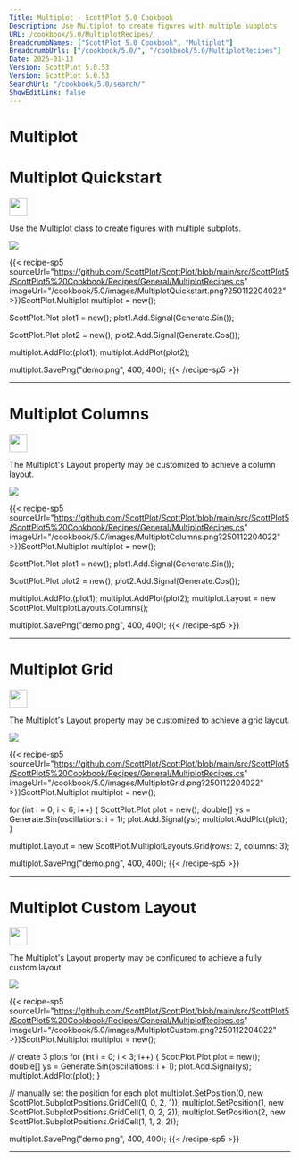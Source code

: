 ```yaml
---
Title: Multiplot - ScottPlot 5.0 Cookbook
Description: Use Multiplot to create figures with multiple subplots
URL: /cookbook/5.0/MultiplotRecipes/
BreadcrumbNames: ["ScottPlot 5.0 Cookbook", "Multiplot"]
BreadcrumbUrls: ["/cookbook/5.0/", "/cookbook/5.0/MultiplotRecipes"]
Date: 2025-01-13
Version: ScottPlot 5.0.53
Version: ScottPlot 5.0.53
SearchUrl: "/cookbook/5.0/search/"
ShowEditLink: false
---
```


<h1>Multiplot</h1>


<div class='d-flex align-items-center mt-5'>
<h1 class='me-2 text-dark my-0 border-0'>Multiplot Quickstart</h1>
<a href='/cookbook/5.0/MultiplotRecipes/MultiplotQuickstart' target='_blank'>
<img src='/images/icons/new-window.svg' style='height: 2rem;' class='new-window-icon'>
</a>
</div>

Use the Multiplot class to create figures with multiple subplots.

[![](/cookbook/5.0/images/MultiplotQuickstart.png?250112204022)](/cookbook/5.0/images/MultiplotQuickstart.png?250112204022)

{{< recipe-sp5 sourceUrl="https://github.com/ScottPlot/ScottPlot/blob/main/src/ScottPlot5/ScottPlot5%20Cookbook/Recipes/General/MultiplotRecipes.cs" imageUrl="/cookbook/5.0/images/MultiplotQuickstart.png?250112204022" >}}ScottPlot.Multiplot multiplot = new();

ScottPlot.Plot plot1 = new();
plot1.Add.Signal(Generate.Sin());

ScottPlot.Plot plot2 = new();
plot2.Add.Signal(Generate.Cos());

multiplot.AddPlot(plot1);
multiplot.AddPlot(plot2);

multiplot.SavePng("demo.png", 400, 400);
{{< /recipe-sp5 >}}

<hr class='my-5 invisible'>



<div class='d-flex align-items-center mt-5'>
<h1 class='me-2 text-dark my-0 border-0'>Multiplot Columns</h1>
<a href='/cookbook/5.0/MultiplotRecipes/MultiplotColumns' target='_blank'>
<img src='/images/icons/new-window.svg' style='height: 2rem;' class='new-window-icon'>
</a>
</div>

The Multiplot's Layout property may be customized to achieve a column layout.

[![](/cookbook/5.0/images/MultiplotColumns.png?250112204022)](/cookbook/5.0/images/MultiplotColumns.png?250112204022)

{{< recipe-sp5 sourceUrl="https://github.com/ScottPlot/ScottPlot/blob/main/src/ScottPlot5/ScottPlot5%20Cookbook/Recipes/General/MultiplotRecipes.cs" imageUrl="/cookbook/5.0/images/MultiplotColumns.png?250112204022" >}}ScottPlot.Multiplot multiplot = new();

ScottPlot.Plot plot1 = new();
plot1.Add.Signal(Generate.Sin());

ScottPlot.Plot plot2 = new();
plot2.Add.Signal(Generate.Cos());

multiplot.AddPlot(plot1);
multiplot.AddPlot(plot2);
multiplot.Layout = new ScottPlot.MultiplotLayouts.Columns();

multiplot.SavePng("demo.png", 400, 400);
{{< /recipe-sp5 >}}

<hr class='my-5 invisible'>



<div class='d-flex align-items-center mt-5'>
<h1 class='me-2 text-dark my-0 border-0'>Multiplot Grid</h1>
<a href='/cookbook/5.0/MultiplotRecipes/MultiplotGrid' target='_blank'>
<img src='/images/icons/new-window.svg' style='height: 2rem;' class='new-window-icon'>
</a>
</div>

The Multiplot's Layout property may be customized to achieve a grid layout.

[![](/cookbook/5.0/images/MultiplotGrid.png?250112204022)](/cookbook/5.0/images/MultiplotGrid.png?250112204022)

{{< recipe-sp5 sourceUrl="https://github.com/ScottPlot/ScottPlot/blob/main/src/ScottPlot5/ScottPlot5%20Cookbook/Recipes/General/MultiplotRecipes.cs" imageUrl="/cookbook/5.0/images/MultiplotGrid.png?250112204022" >}}ScottPlot.Multiplot multiplot = new();

for (int i = 0; i &lt; 6; i++)
{
    ScottPlot.Plot plot = new();
    double[] ys = Generate.Sin(oscillations: i + 1);
    plot.Add.Signal(ys);
    multiplot.AddPlot(plot);
}

multiplot.Layout = new ScottPlot.MultiplotLayouts.Grid(rows: 2, columns: 3);

multiplot.SavePng("demo.png", 400, 400);
{{< /recipe-sp5 >}}

<hr class='my-5 invisible'>



<div class='d-flex align-items-center mt-5'>
<h1 class='me-2 text-dark my-0 border-0'>Multiplot Custom Layout</h1>
<a href='/cookbook/5.0/MultiplotRecipes/MultiplotCustom' target='_blank'>
<img src='/images/icons/new-window.svg' style='height: 2rem;' class='new-window-icon'>
</a>
</div>

The Multiplot's Layout property may be configured to achieve a fully custom layout.

[![](/cookbook/5.0/images/MultiplotCustom.png?250112204022)](/cookbook/5.0/images/MultiplotCustom.png?250112204022)

{{< recipe-sp5 sourceUrl="https://github.com/ScottPlot/ScottPlot/blob/main/src/ScottPlot5/ScottPlot5%20Cookbook/Recipes/General/MultiplotRecipes.cs" imageUrl="/cookbook/5.0/images/MultiplotCustom.png?250112204022" >}}ScottPlot.Multiplot multiplot = new();

// create 3 plots
for (int i = 0; i &lt; 3; i++)
{
    ScottPlot.Plot plot = new();
    double[] ys = Generate.Sin(oscillations: i + 1);
    plot.Add.Signal(ys);
    multiplot.AddPlot(plot);
}

// manually set the position for each plot
multiplot.SetPosition(0, new ScottPlot.SubplotPositions.GridCell(0, 0, 2, 1));
multiplot.SetPosition(1, new ScottPlot.SubplotPositions.GridCell(1, 0, 2, 2));
multiplot.SetPosition(2, new ScottPlot.SubplotPositions.GridCell(1, 1, 2, 2));

multiplot.SavePng("demo.png", 400, 400);
{{< /recipe-sp5 >}}

<hr class='my-5 invisible'>



